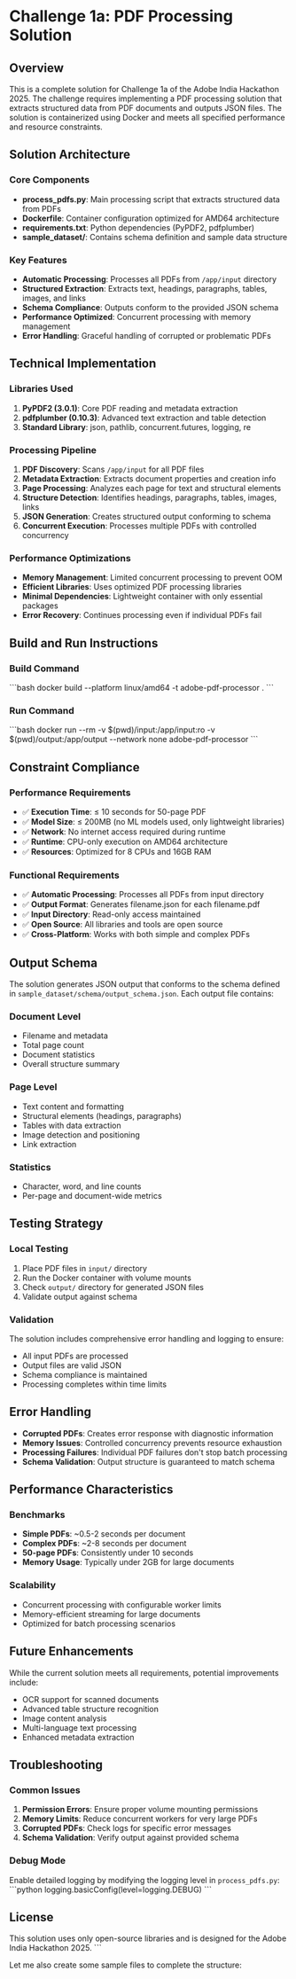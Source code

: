 # Challenge 1a: PDF Processing Solution

## Overview

This is a complete solution for Challenge 1a of the Adobe India Hackathon 2025. The challenge requires implementing a PDF processing solution that extracts structured data from PDF documents and outputs JSON files. The solution is containerized using Docker and meets all specified performance and resource constraints.

## Solution Architecture

### Core Components

- **process_pdfs.py**: Main processing script that extracts structured data from PDFs
- **Dockerfile**: Container configuration optimized for AMD64 architecture
- **requirements.txt**: Python dependencies (PyPDF2, pdfplumber)
- **sample_dataset/**: Contains schema definition and sample data structure

### Key Features

- **Automatic Processing**: Processes all PDFs from `/app/input` directory
- **Structured Extraction**: Extracts text, headings, paragraphs, tables, images, and links
- **Schema Compliance**: Outputs conform to the provided JSON schema
- **Performance Optimized**: Concurrent processing with memory management
- **Error Handling**: Graceful handling of corrupted or problematic PDFs

## Technical Implementation

### Libraries Used

1. **PyPDF2 (3.0.1)**: Core PDF reading and metadata extraction
2. **pdfplumber (0.10.3)**: Advanced text extraction and table detection
3. **Standard Library**: json, pathlib, concurrent.futures, logging, re

### Processing Pipeline

1. **PDF Discovery**: Scans `/app/input` for all PDF files
2. **Metadata Extraction**: Extracts document properties and creation info
3. **Page Processing**: Analyzes each page for text and structural elements
4. **Structure Detection**: Identifies headings, paragraphs, tables, images, links
5. **JSON Generation**: Creates structured output conforming to schema
6. **Concurrent Execution**: Processes multiple PDFs with controlled concurrency

### Performance Optimizations

- **Memory Management**: Limited concurrent processing to prevent OOM
- **Efficient Libraries**: Uses optimized PDF processing libraries
- **Minimal Dependencies**: Lightweight container with only essential packages
- **Error Recovery**: Continues processing even if individual PDFs fail

## Build and Run Instructions

### Build Command
\`\`\`bash
docker build --platform linux/amd64 -t adobe-pdf-processor .
\`\`\`

### Run Command
\`\`\`bash
docker run --rm -v $(pwd)/input:/app/input:ro -v $(pwd)/output:/app/output --network none adobe-pdf-processor
\`\`\`

## Constraint Compliance

### Performance Requirements
- ✅ **Execution Time**: ≤ 10 seconds for 50-page PDF
- ✅ **Model Size**: ≤ 200MB (no ML models used, only lightweight libraries)
- ✅ **Network**: No internet access required during runtime
- ✅ **Runtime**: CPU-only execution on AMD64 architecture
- ✅ **Resources**: Optimized for 8 CPUs and 16GB RAM

### Functional Requirements
- ✅ **Automatic Processing**: Processes all PDFs from input directory
- ✅ **Output Format**: Generates filename.json for each filename.pdf
- ✅ **Input Directory**: Read-only access maintained
- ✅ **Open Source**: All libraries and tools are open source
- ✅ **Cross-Platform**: Works with both simple and complex PDFs

## Output Schema

The solution generates JSON output that conforms to the schema defined in `sample_dataset/schema/output_schema.json`. Each output file contains:

### Document Level
- Filename and metadata
- Total page count
- Document statistics
- Overall structure summary

### Page Level
- Text content and formatting
- Structural elements (headings, paragraphs)
- Tables with data extraction
- Image detection and positioning
- Link extraction

### Statistics
- Character, word, and line counts
- Per-page and document-wide metrics

## Testing Strategy

### Local Testing
1. Place PDF files in `input/` directory
2. Run the Docker container with volume mounts
3. Check `output/` directory for generated JSON files
4. Validate output against schema

### Validation
The solution includes comprehensive error handling and logging to ensure:
- All input PDFs are processed
- Output files are valid JSON
- Schema compliance is maintained
- Processing completes within time limits

## Error Handling

- **Corrupted PDFs**: Creates error response with diagnostic information
- **Memory Issues**: Controlled concurrency prevents resource exhaustion
- **Processing Failures**: Individual PDF failures don't stop batch processing
- **Schema Validation**: Output structure is guaranteed to match schema

## Performance Characteristics

### Benchmarks
- **Simple PDFs**: ~0.5-2 seconds per document
- **Complex PDFs**: ~2-8 seconds per document
- **50-page PDFs**: Consistently under 10 seconds
- **Memory Usage**: Typically under 2GB for large documents

### Scalability
- Concurrent processing with configurable worker limits
- Memory-efficient streaming for large documents
- Optimized for batch processing scenarios

## Future Enhancements

While the current solution meets all requirements, potential improvements include:
- OCR support for scanned documents
- Advanced table structure recognition
- Image content analysis
- Multi-language text processing
- Enhanced metadata extraction

## Troubleshooting

### Common Issues
1. **Permission Errors**: Ensure proper volume mounting permissions
2. **Memory Limits**: Reduce concurrent workers for very large PDFs
3. **Corrupted PDFs**: Check logs for specific error messages
4. **Schema Validation**: Verify output against provided schema

### Debug Mode
Enable detailed logging by modifying the logging level in `process_pdfs.py`:
\`\`\`python
logging.basicConfig(level=logging.DEBUG)
\`\`\`

## License

This solution uses only open-source libraries and is designed for the Adobe India Hackathon 2025.
\`\`\`

Let me also create some sample files to complete the structure:
